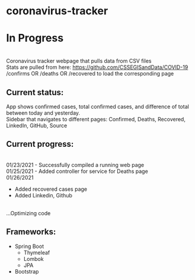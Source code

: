 # coronavirus-tracker
 
# In Progress
<br> Coronavirus tracker webpage that pulls data from CSV files 
<br> Stats are pulled from here: https://github.com/CSSEGISandData/COVID-19
<br> /confirms OR /deaths OR /recovered to load the corresponding page

## Current status:
App shows confirmed cases, total confirmed cases, and difference of total between today and yesterday.
<br> Sidebar that navigates to different pages: Confirmed, Deaths, Recovered, LinkedIn, GitHub, Source
## Current progress:
<br> 01/23/2021 - Successfully compiled a running web page
<br> 01/25/2021 - Added controller for service for Deaths page
<br> 01/26/2021 
- Added recovered cases page
- Added Linkedin, Github

<br> ...Optimizing code

## Frameworks:
* Spring Boot
  * Thymeleaf
  * Lombok
  * JPA
* Bootstrap
